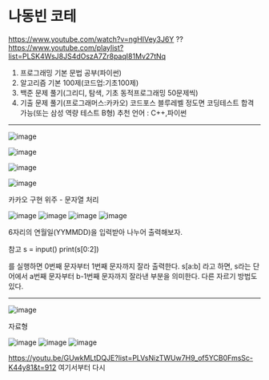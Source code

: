 # 나동빈 코테 

https://www.youtube.com/watch?v=ngHIVey3J6Y   ??
https://www.youtube.com/playlist?list=PLSK4WsJ8JS4dOszA7Zr8paqI81Mv27tNq

1. 프로그래밍 기본 문법 공부(파이썬)
2. 알고리즘 기본 100제(코드업:기초100제)
3. 백준 문제 풀기(그리디, 탐색, 기초 동적프로그래밍 50문제씩)
4. 기출 문제 풀기(프로그래머스:카카오)
코드포스 블루레벨 정도면 코딩테스트 합격 가능(또는 삼성 역량 테스트 B형)
추천 언어 : C++,파이썬


----------

![image](https://user-images.githubusercontent.com/53321189/117644830-e1818400-b1c4-11eb-9861-4219be774ffc.png)

![image](https://user-images.githubusercontent.com/53321189/117644378-5e602e00-b1c4-11eb-84d8-8d3100ebf0e5.png)

![image](https://user-images.githubusercontent.com/53321189/117644912-f4945400-b1c4-11eb-8a55-cbc0cdd22df3.png)



![image](https://user-images.githubusercontent.com/53321189/117646033-44bfe600-b1c6-11eb-9e2d-cf9f29aa20b1.png)


카카오 구현 위주 - 문자열 처리

![image](https://user-images.githubusercontent.com/53321189/117646542-da5b7580-b1c6-11eb-8af9-99dd750a5daa.png)
![image](https://user-images.githubusercontent.com/53321189/117646627-f0693600-b1c6-11eb-9bca-4b573def7952.png)
![image](https://user-images.githubusercontent.com/53321189/117646685-0119ac00-b1c7-11eb-8f75-267c99b35d37.png)
![image](https://user-images.githubusercontent.com/53321189/117646823-2dcdc380-b1c7-11eb-9bef-109c2e5c9043.png)

6자리의 연월일(YYMMDD)을 입력받아 나누어 출력해보자.

참고
s = input()
print(s[0:2])

를 실행하면 0번째 문자부터 1번째 문자까지 잘라 출력한다.
s[a:b] 라고 하면, s라는 단어에서 a번째 문자부터 b-1번째 문자까지 잘라낸 부분을 의미한다.
다른 자르기 방법도 있다.

----------------  

![image](https://user-images.githubusercontent.com/53321189/117647998-a719e600-b1c8-11eb-928b-0c11f09a0a1c.png)

자료형

![image](https://user-images.githubusercontent.com/53321189/117648313-08da5000-b1c9-11eb-8cee-74c156a65502.png)
![image](https://user-images.githubusercontent.com/53321189/117648628-6a022380-b1c9-11eb-80f8-a5d416d2063b.png)
![image](https://user-images.githubusercontent.com/53321189/117648706-856d2e80-b1c9-11eb-9f54-472152503c24.png)

https://youtu.be/GUwkMLtDQJE?list=PLVsNizTWUw7H9_of5YCB0FmsSc-K44y81&t=912 여기서부터 다시
